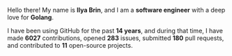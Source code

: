 Hello there! My name is **Ilya Brin**, and I am a **software engineer** with a deep love for **Golang**.

I have been using GitHub for the past **14 years**, and during that time, I have made **6027** contributions, opened **283** issues, submitted **180** pull requests, and contributed to **11** open-source projects.
